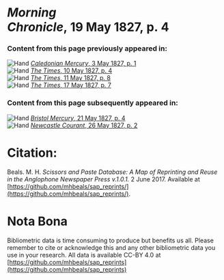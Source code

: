 # *Morning Chronicle*, 19 May 1827, p. 4  
  
### Content from this page previously appeared in:  
![Hand](http://scissorsandpaste.net/wp-content/uploads/2017/06/smallhandpointer.png) [*Caledonian Mercury*, 3 May 1827, p. 1](https://mhbeals.github.io/sap_html/Caledonian-Mercury/Caledonian-Mercury-3-May-1827-p-1)  
![Hand](http://scissorsandpaste.net/wp-content/uploads/2017/06/smallhandpointer.png) [*The Times*, 10 May 1827, p. 4](https://mhbeals.github.io/sap_html/The-Times/The-Times-10-May-1827-p-4)  
![Hand](http://scissorsandpaste.net/wp-content/uploads/2017/06/smallhandpointer.png) [*The Times*, 11 May 1827, p. 8](https://mhbeals.github.io/sap_html/The-Times/The-Times-11-May-1827-p-8)  
![Hand](http://scissorsandpaste.net/wp-content/uploads/2017/06/smallhandpointer.png) [*The Times*, 17 May 1827, p. 7](https://mhbeals.github.io/sap_html/The-Times/The-Times-17-May-1827-p-7)  
  
### Content from this page subsequently appeared in:  
![Hand](http://scissorsandpaste.net/wp-content/uploads/2017/06/smallhandpointer.png) [*Bristol Mercury*, 21 May 1827, p. 4](https://mhbeals.github.io/sap_html/Bristol-Mercury/Bristol-Mercury-21-May-1827-p-4)  
![Hand](http://scissorsandpaste.net/wp-content/uploads/2017/06/smallhandpointer.png) [*Newcastle Courant*, 26 May 1827, p. 2](https://mhbeals.github.io/sap_html/Newcastle-Courant/Newcastle-Courant-26-May-1827-p-2)  


# Citation: 

Beals. M. H. *Scissors and Paste Database: A Map of Reprinting and Reuse in the Anglophone Newspaper Press v.1.0.1.* 2 June 2017. Available at [https://github.com/mhbeals/sap_reprints/](https://github.com/mhbeals/sap_reprints/). 

# Nota Bona

Bibliometric data is time consuming to produce but benefits us all. Please remember to cite or acknowledge this and any other bibliometric data you use in your research. All data is available CC-BY 4.0 at [https://github.com/mhbeals/sap_reprints](https://github.com/mhbeals/sap_reprints)